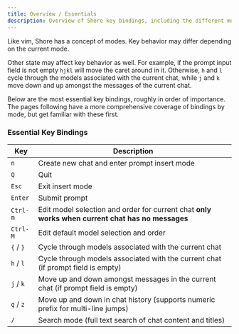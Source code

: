 ```yaml
---
title: Overview / Essentials
description: Overview of Shore key bindings, including the different modes
---
```

Like vim, Shore has a concept of modes. Key behavior may differ depending on the current mode.

Other state may affect key behavior as well. For example, if the prompt input field is not empty `hjkl` will move the caret around in it. Otherwise, `h` and `l` cycle through the models associated with the current chat, while `j` and `k` move down and up amongst the messages of the current chat.

Below are the most essential key bindings, roughly in order of importance. The pages following have a more comprehensive coverage of bindings by mode, but get familiar with these first.

### Essential Key Bindings

| Key | Description |
|-----|-------------|
| `n` | Create new chat and enter prompt insert mode |
| `Q` | Quit |
| `Esc` | Exit insert mode |
| `Enter` | Submit prompt |
| `Ctrl-m` | Edit model selection and order for current chat **only works when current chat has no messages** |
| `Ctrl-M` | Edit default model selection and order |
| `{` / `}` | Cycle through models associated with the current chat |
| `h` / `l` | Cycle through models associated with the current chat (if prompt field is empty) |
| `j` / `k` | Move up and down amongst messages in the current chat (if prompt field is empty) |
| `q` / `z` | Move up and down in chat history (supports numeric prefix for multi-line jumps) |
| `/` | Search mode (full text search of chat content and titles) |